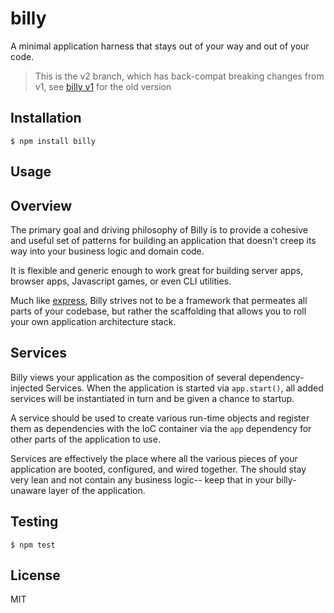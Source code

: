 # billy

A minimal application harness that stays out of your way and out of your code.

> This is the v2 branch, which has back-compat breaking changes from v1, see
> [billy v1](https://github.com/bvalosek/billy/tree/v1) for the old version

## Installation

```
$ npm install billy
```

## Usage

## Overview

The primary goal and driving philosophy of Billy is to provide a cohesive and
useful set of patterns for building an application that doesn't creep its way
into your business logic and domain code.

It is flexible and generic enough to work great for building server apps,
browser apps, Javascript games, or even CLI utilities.

Much like [express](https://github.com/visionmedia/express), Billy strives not
to be a framework that permeates all parts of your codebase, but rather the
scaffolding that allows you to roll your own application architecture stack.

## Services

Billy views your application as the composition of several dependency-injected
Services. When the application is started via `app.start()`, all added
services will be instantiated in turn and be given a chance to startup.

A service should be used to create various run-time objects and register them
as dependencies with the IoC container via the `app` dependency for other parts
of the application to use.

Services are effectively the place where all the various pieces of your
application are booted, configured, and wired together. The should stay very
lean and not contain any business logic-- keep that in your billy-unaware layer
of the application.

## Testing

```
$ npm test
```

## License

MIT

